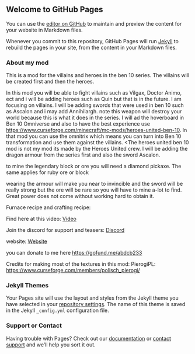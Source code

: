 ## Welcome to GitHub Pages

You can use the [editor on GitHub](https://github.com/realyusufismail/custom-mod/edit/gh-pages/index.md) to maintain and preview the content for your website in Markdown files.

Whenever you commit to this repository, GitHub Pages will run [Jekyll](https://jekyllrb.com/) to rebuild the pages in your site, from the content in your Markdown files.

### About my mod
This is a mod for the villains and heroes in the ben 10 series. The villains will be created first and then the heroes.

 

In this mod you will be able to fight villains such as Vilgax, Doctor Animo, ect and i will be adding heroes such as Quin but that is in the future. I am focusing on villains. I will be adding swords that were used in ben 10 such as Ascalon and i may add Annihilargh. note this weapon will destroy your world because this is what it does in the series. I will ad the hoverboard in Ben 10 Omniverse and also to have the best experience use  https://www.curseforge.com/minecraft/mc-mods/heroes-united-ben-10. In that mod you can use the omnitrix which means you can turn into Ben 10 transformation and use them against the villains. <The heroes united ben 10 mod is not my mod its made by the Heroes United crew. I will be adding the dragon armour from the series first and also the sword Ascalon. 

 

to mine the legendary block or ore you will need a diamond pickaxe. The same applies for ruby ore or block 

wearing the armour will make you near to invincible and the sword will be really strong but the ore will be rare so you will have to mine a-lot to find. Great power does not come without working hard to obtain it.

 

Furnace recipe and crafting recipe:

Find here at this video: [Video](https://youtu.be/cA99dwbh9ME ) 

 

 

 

Join the discord for support and teasers: [Discord](https://discord.gg/g858J6q) 


[Github]:(https://github.com/realyusufismail) 

website: [Website](https://realyusufismail.github.io) 

you can donate to me here https://gofund.me/abdcb233

 

 

Credits for making most of the textures in this mod:
PierogiPL:  https://www.curseforge.com/members/polisch_pierogi/

### Jekyll Themes

Your Pages site will use the layout and styles from the Jekyll theme you have selected in your [repository settings](https://github.com/realyusufismail/custom-mod/settings/pages). The name of this theme is saved in the Jekyll `_config.yml` configuration file.

### Support or Contact

Having trouble with Pages? Check out our [documentation](https://docs.github.com/categories/github-pages-basics/) or [contact support](https://support.github.com/contact) and we’ll help you sort it out.

